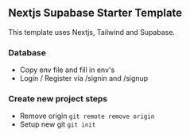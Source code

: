 ## Nextjs Supabase Starter Template

This template uses Nextjs, Tailwind and Supabase.

### Database

- Copy env file and fill in env's
- Login / Register via /signin and /signup

### Create new project steps

- Remove origin
```git remote remove origin```
- Setup new git
```git init```
